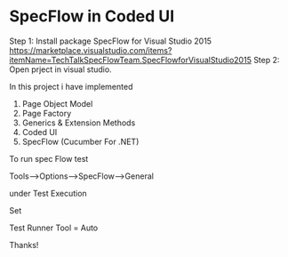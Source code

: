 # SpecFlow in Coded UI

Step 1: Install package SpecFlow for Visual Studio 2015 https://marketplace.visualstudio.com/items?itemName=TechTalkSpecFlowTeam.SpecFlowforVisualStudio2015
Step 2: Open prject in visual studio.

In this project i have implemented

1. Page Object Model
2. Page Factory
3. Generics & Extension Methods
4. Coded UI
5. SpecFlow (Cucumber For .NET)

To run spec Flow test 

Tools-->Options-->SpecFlow-->General

under Test Execution

Set 

Test Runner Tool = Auto

Thanks!
